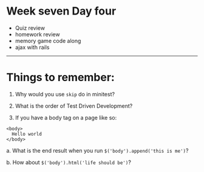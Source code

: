 # Week seven Day four
+ Quiz review
+ homework review
+ memory game code along
+ ajax with rails

-----


# Things to remember:

1. Why would you use `skip` do in minitest?

2. What is the order of Test Driven Development?

3. If you have a body tag on a page like so:
```
<body>
  Hello world
</body>
```
  a. What is the end result when you run `$('body').append('this is me')`?

  b. How about `$('body').html('life should be')`?
